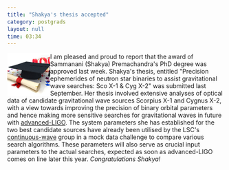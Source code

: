 ```yaml
---
title: "Shakya's thesis accepted"
category: postgrads
layout: null
time: 03:34
---
```

<!-- header generated from blosxom format post; make_header.pl 23.1.2022 -->
<p>
<img src="images/article_Graduation_051412.jpg" width="100" align="left">
I am pleased and proud to report that the award of Sammanani (Shakya)
Premachandra's PhD degree was approved last week. Shakya's thesis, entitled 
"Precision ephemerides of neutron star binaries to assist gravitational wave
searches: Sco X-1 & Cyg X-2" was submitted last September. Her thesis involved
extensive analyses of optical data of candidate gravitational wave sources
Scorpius X-1 and Cygnus X-2, with a view towards improving the precision of
binary orbital parameters and hence making more sensitive searches for 
gravitational waves in future with 
<a href="https://www.advancedligo.mit.edu">advanced-LIGO</a>.
The system parameters she has established for the two best candidate sources
have already been utilised by the LSC's 
<a href="https://www.lsc-group.phys.uwm.edu/ligovirgo/cw/public">continuous-wave</a> group
in a mock data challenge to compare various search algorithms. These 
parameters will also serve as crucial input parameters to the actual searches,
expected as soon as advanced-LIGO comes on line later this year.
<em>Congratulations Shakya!</em>
